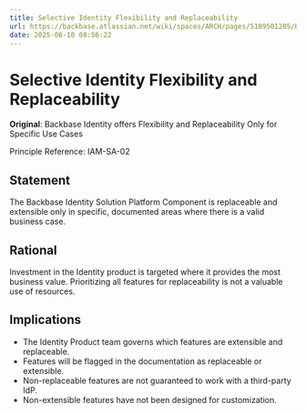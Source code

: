 ```yaml
---
title: Selective Identity Flexibility and Replaceability
url: https://backbase.atlassian.net/wiki/spaces/ARCH/pages/5189501205/Backbase+Identity+offers+Flexibility+and+Replaceability+Only+for+Specific+Use+Cases
date: 2025-06-10 08:56:22
---
```


# Selective Identity Flexibility and Replaceability

**Original**: Backbase Identity offers Flexibility and Replaceability Only for Specific Use Cases

Principle Reference: IAM-SA-02

## Statement

The Backbase Identity Solution Platform Component is replaceable and extensible only in specific, documented areas where there is a valid business case.

## Rational

Investment in the Identity product is targeted where it provides the most business value. Prioritizing all features for replaceability is not a valuable use of resources.

## Implications

- The Identity Product team governs which features are extensible and replaceable.
- Features will be flagged in the documentation as replaceable or extensible.
- Non-replaceable features are not guaranteed to work with a third-party IdP.
- Non-extensible features have not been designed for customization.